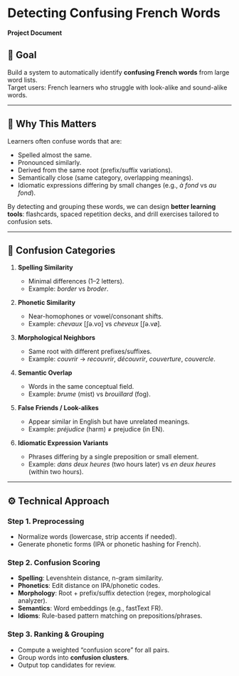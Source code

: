 # Detecting Confusing French Words  
**Project Document**

## 🎯 Goal  
Build a system to automatically identify **confusing French words** from large word lists.  
Target users: French learners who struggle with look-alike and sound-alike words.  

---

## 🤔 Why This Matters  
Learners often confuse words that are:  
- Spelled almost the same.  
- Pronounced similarly.  
- Derived from the same root (prefix/suffix variations).  
- Semantically close (same category, overlapping meanings).  
- Idiomatic expressions differing by small changes (e.g., *à fond* vs *au fond*).  

By detecting and grouping these words, we can design **better learning tools**: flashcards, spaced repetition decks, and drill exercises tailored to confusion sets.  

---

## 🧩 Confusion Categories  

1. **Spelling Similarity**  
   - Minimal differences (1–2 letters).  
   - Example: *border* vs *broder*.  

2. **Phonetic Similarity**  
   - Near-homophones or vowel/consonant shifts.  
   - Example: *chevaux* [ʃə.vo] vs *cheveux* [ʃə.vø].  

3. **Morphological Neighbors**  
   - Same root with different prefixes/suffixes.  
   - Example: *couvrir* → *recouvrir*, *découvrir*, *couverture*, *couvercle*.  

4. **Semantic Overlap**  
   - Words in the same conceptual field.  
   - Example: *brume* (mist) vs *brouillard* (fog).  

5. **False Friends / Look-alikes**  
   - Appear similar in English but have unrelated meanings.  
   - Example: *préjudice* (harm) ≠ prejudice (in EN).  

6. **Idiomatic Expression Variants**  
   - Phrases differing by a single preposition or small element.  
   - Example: *dans deux heures* (two hours later) vs *en deux heures* (within two hours).  

---

## ⚙️ Technical Approach  

### Step 1. Preprocessing  
- Normalize words (lowercase, strip accents if needed).  
- Generate phonetic forms (IPA or phonetic hashing for French).  

### Step 2. Confusion Scoring  
- **Spelling**: Levenshtein distance, n-gram similarity.  
- **Phonetics**: Edit distance on IPA/phonetic codes.  
- **Morphology**: Root + prefix/suffix detection (regex, morphological analyzer).  
- **Semantics**: Word embeddings (e.g., fastText FR).  
- **Idioms**: Rule-based pattern matching on prepositions/phrases.  

### Step 3. Ranking & Grouping  
- Compute a weighted “confusion score” for all pairs.  
- Group words into **confusion clusters**.  
- Output top candidates for review.  


